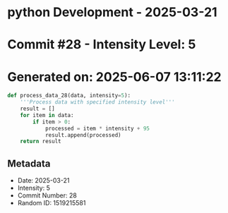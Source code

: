 ﻿# python Development - 2025-03-21
# Commit #28 - Intensity Level: 5
# Generated on: 2025-06-07 13:11:22
```python
def process_data_28(data, intensity=5):
    '''Process data with specified intensity level'''
    result = []
    for item in data:
        if item > 0:
            processed = item * intensity + 95
            result.append(processed)
    return result
```
## Metadata
- Date: 2025-03-21
- Intensity: 5
- Commit Number: 28
- Random ID: 1519215581
